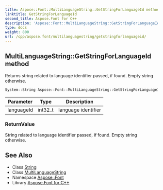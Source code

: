 ```yaml
---
title: Aspose::Font::MultiLanguageString::GetStringForLanguageId method
linktitle: GetStringForLanguageId
second_title: Aspose.Font for C++
description: 'Aspose::Font::MultiLanguageString::GetStringForLanguageId method. Returns string related to language identifier passed, if found. Empty string otherwise in C++.'
type: docs
weight: 800
url: /cpp/aspose.font/multilanguagestring/getstringforlanguageid/
---
```

## MultiLanguageString::GetStringForLanguageId method


Returns string related to language identifier passed, if found. Empty string otherwise.

```cpp
System::String Aspose::Font::MultiLanguageString::GetStringForLanguageId(int32_t languageId)
```


| Parameter | Type | Description |
| --- | --- | --- |
| languageId | int32_t | language identifier |

### ReturnValue

String related to language identifier passed, if found. Empty string otherwise.

## See Also

* Class [String](../../../system/string/)
* Class [MultiLanguageString](../)
* Namespace [Aspose::Font](../../)
* Library [Aspose.Font for C++](../../../)
